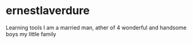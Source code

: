 # ernestlaverdure
Learning tools
I am a married man, ather of 4 wonderful and handsome boys
my little family
